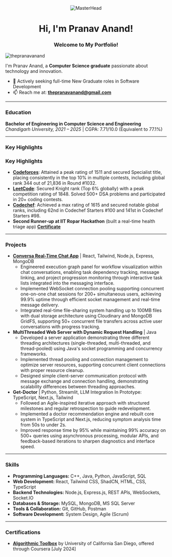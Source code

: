 <div align="center">
  <img src="https://user-images.githubusercontent.com/10498744/210012254-234538ff-d198-48aa-8964-37e6fd45d227.gif" alt="MasterHead" />
  <h1>Hi, I'm Pranav Anand!</h1>
  <h3>Welcome to My Portfolio!</h3>
</div>

<p align="left"> <img src="https://komarev.com/ghpvc/?username=thepranavanand&label=Profile%20views&color=0e75b6&style=flat" alt="thepranavanand" /> </p>

I'm Pranav Anand, a **Computer Science graduate** passionate about technology and innovation.

- 💼 Actively seeking full-time New Graduate roles in Software Development
- 📫 Reach me at: **thepranavanand@gmail.com**

---

### Education

**Bachelor of Engineering in Computer Science and Engineering**
*Chandigarh University, 2021 – 2025* | CGPA: 7.71/10.0 (Equivalent to 77.1%)

---

### Key Highlights

### Key Highlights

* [**Codeforces**](https://codeforces.com/profile/thepranavanand): Attained a peak rating of 1511 and secured Specialist title, placing consistently in the top 10% in multiple contests, including global rank 344 out of 21,836 in Round #1032.
* [**LeetCode**](https://leetcode.com/thepranavanand): Secured Knight rank (Top 6% globally) with a peak competition rating of 1848. Solved 500+ DSA problems and participated in 20+ coding contests.
* [**Codechef**](https://www.codechef.com/users/thepranavanand): Achieved a max rating of 1615 and secured notable global ranks, including 62nd in Codechef Starters #100 and 141st in Codechef Starters #98.
* **Second Runner-up at IIT Ropar Hackathon** (built a real-time health triage app) [**Certificate**](https://drive.google.com/file/d/1JsQYHmC3NkNaAlmsGgfgY47vg3FlOLL-/view?usp=sharing)


---

### Projects

* [**Conversa Real-Time Chat App**](https://github.com/thepranavanand/Conversa) | React, Tailwind, Node.js, Express, MongoDB
    * Engineered execution graph panel for workflow visualization within chat conversations, enabling task dependency tracking, message linking, and project progression monitoring through interactive task lists integrated into the messaging interface.
    * Implemented WebSocket connection pooling supporting concurrent one-on-one chat sessions for 200+ simultaneous users, achieving 99.9% uptime through efficient socket management and real-time message delivery.
    * Integrated real-time file-sharing system handling up to 100MB files with dual storage architecture using Cloudinary and MongoDB GridFS, supporting 50+ concurrent file transfers across active user conversations with progress tracking.
* **MultiThreaded Web Server with Dynamic Request Handling** | Java
    * Developed a server application demonstrating three different threading architectures (single-threaded, multi-threaded, and thread-pooled) using Java's socket programming and concurrency frameworks.
    * Implemented thread pooling and connection management to optimize server resources, supporting concurrent client connections with proper resource cleanup.
    * Designed simple client-server communication protocol with message exchange and connection handling, demonstrating scalability differences between threading approaches.
* **Get-Doctor** | Python, Streamlit, LLM Integration In Prototype: TypeScript, Next.js, Tailwind
    * Followed an Agile-inspired iterative approach with structured milestones and regular retrospection to guide redevelopment.
    * Implemented a doctor recommendation engine and rebuilt core system in TypeScript and Next.js, reducing symptom analysis time from 50s to under 2s.
    * Improved response time by 95% while maintaining 99% accuracy on 500+ queries using asynchronous processing, modular APIs, and feedback-based iterations to sharpen diagnostics and interface speed.

---

### Skills

* **Programming Languages:** C++, Java, Python, JavaScript, SQL
* **Web Development:** React, Tailwind CSS, ShadCN, HTML, CSS, TypeScript
* **Backend Technologies:** Node.js, Express.js, REST APIs, WebSockets, Socket.IO
* **Databases & Storage:** MySQL, MongoDB, MS SQL Server
* **Tools & Collaboration:** Git, GitHub, Postman
* **Software Development:** System Design, Agile (Scrum)

---

### Certifications

* [**Algorithmic Toolbox**](https://coursera.org/share/538df720463489dcb37ae90f6ea6811d) by University of California San Diego, offered through Coursera [July 2024]

